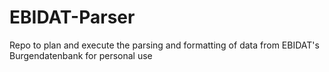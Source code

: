 # EBIDAT-Parser
Repo to plan and execute the parsing and formatting of data from EBIDAT's Burgendatenbank for personal use
